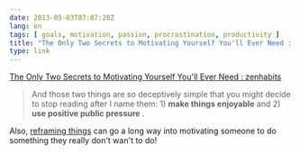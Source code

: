```yaml
---
date: 2013-05-03T07:07:28Z
lang: en
tags: [ goals, motivation, passion, procrastination, productivity ]
title: "The Only Two Secrets to Motivating Yourself You'll Ever Need : zenhabits"
type: link
---
```


[The Only Two Secrets to Motivating Yourself You'll Ever Need :
zenhabits](http://zenhabits.net/the-only-two-secrets-to-motivating-yourself-youll-ever-need/)

> And those two things are so deceptively simple that you might decide
> to stop reading after I name them: 1) **make things enjoyable** and 2)
> **use positive public pressure** .

Also, [reframing
things](http://www.positivelypositive.com/2013/03/08/how-to-motivate-to-do-something-you-dont-wanna-do/)
can go a long way into motivating someone to do something they really
don't wan't to do!


